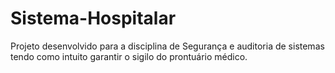 # Sistema-Hospitalar
Projeto desenvolvido para a disciplina de Segurança e auditoria de sistemas tendo como intuito garantir o sigilo do prontuário médico.
